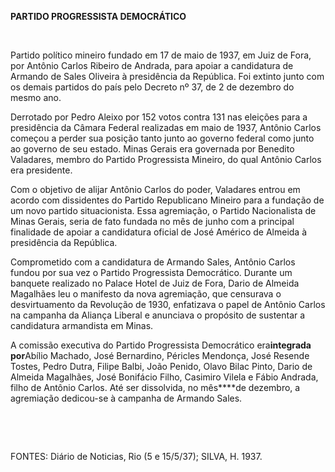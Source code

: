 **PARTIDO PROGRESSISTA DEMOCRÁTICO**

 

Partido político mineiro fundado em 17 de maio de 1937, em Juiz de Fora,
por Antônio Carlos Ribeiro de Andrada, para apoiar a candidatura de
Armando de Sales Oliveira à presidência da República. Foi extinto junto
com os demais partidos do país pelo Decreto nº 37, de 2 de dezembro do
mesmo ano.

Derrotado por Pedro Aleixo por 152 votos contra 131 nas eleições para a
presidência da Câmara Federal realizadas em maio de 1937, Antônio Carlos
começou a perder sua posição tanto junto ao governo federal como junto
ao governo de seu estado. Minas Gerais era governada por Benedito
Valadares, membro do Partido Progressista Mineiro, do qual Antônio
Carlos era presidente.

Com o objetivo de alijar Antônio Carlos do poder, Valadares entrou em
acordo com dissidentes do Partido Republicano Mineiro para a fundação de
um novo partido situacionista. Essa agremiação, o Partido Nacionalista
de Minas Gerais, seria de fato fundada no mês de junho com a principal
finalidade de apoiar a candidatura oficial de José Américo de Almeida à
presidência da República.

Comprometido com a candidatura de Armando Sales, Antônio Carlos fundou
por sua vez o Partido Progressista Democrático. Durante um banquete
realizado no Palace Hotel de Juiz de Fora, Dario de Almeida Magalhães
leu o manifesto da nova agremiação, que censurava o desvirtuamento da
Revolução de 1930, enfatizava o papel de Antônio Carlos na campanha da
Aliança Liberal e anunciava o propósito de sustentar a candidatura
armandista em Minas.

A comissão executiva do Partido Progressista Democrático
era****integrada por****Abílio Machado, José Bernardino, Péricles
Mendonça, José Resende Tostes, Pedro Dutra, Filipe Balbi, João Penido,
Olavo Bilac Pinto, Dario de Almeida Magalhães, José Bonifácio Filho,
Casimiro Vilela e Fábio Andrada, filho de Antônio Carlos. Até ser
dissolvida, no mês****de dezembro, a agremiação dedicou-se à campanha de
Armando Sales.

 

 

FONTES: Diário de Noticias, Rio (5 e 15/5/37); SILVA, H. 1937.

 
